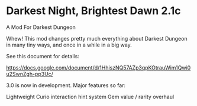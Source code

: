 # Darkest Night, Brightest Dawn 2.1c
A Mod For Darkest Dungeon

Whew! This mod changes pretty much everything about Darkest Dungeon in many tiny ways, and once in a while in a big way.

See this document for details:

https://docs.google.com/document/d/1HhiszNQ57AZp3qpKOtrauWim1Qwi0u2SwnZgh-pp3Uc/

3.0 is now in development. Major features so far:

Lightweight Curio interaction hint system
Gem value / rarity overhaul
